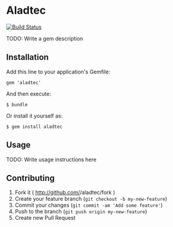 # Aladtec
[![Build Status](https://travis-ci.org/travisdahlke/aladtec.svg)](https://travis-ci.org/travisdahlke/aladtec)

TODO: Write a gem description

## Installation

Add this line to your application's Gemfile:

    gem 'aladtec'

And then execute:

    $ bundle

Or install it yourself as:

    $ gem install aladtec

## Usage

TODO: Write usage instructions here

## Contributing

1. Fork it ( http://github.com/<my-github-username>/aladtec/fork )
2. Create your feature branch (`git checkout -b my-new-feature`)
3. Commit your changes (`git commit -am 'Add some feature'`)
4. Push to the branch (`git push origin my-new-feature`)
5. Create new Pull Request
